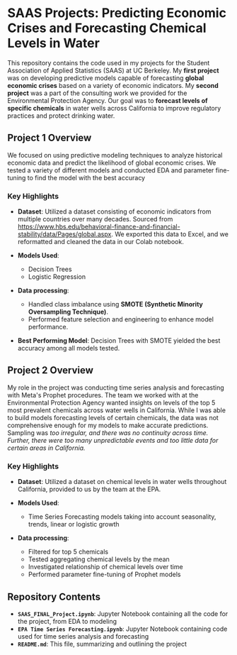 # SAAS Projects: Predicting Economic Crises and Forecasting Chemical Levels in Water

This repository contains the code used in my projects for the Student Association of Applied Statistics (SAAS) at UC Berkeley. My **first project** was on developing predictive models capable of forecasting **global economic crises** based on a variety of economic indicators. My **second project** was a part of the consulting work we provided for the Environmental Protection Agency. Our goal was to **forecast levels of specific chemicals** in water wells across California to improve regulatory practices and protect drinking water. 

## Project 1 Overview

We focused on using predictive modeling techniques to analyze historical economic data and predict the likelihood of global economic crises. We tested a variety of different models and conducted EDA and parameter fine-tuning to find the model with the best accuracy 

### Key Highlights
- **Dataset**: Utilized a dataset consisting of economic indicators from multiple countries over many decades. Sourced from https://www.hbs.edu/behavioral-finance-and-financial-stability/data/Pages/global.aspx. We exported this data to Excel, and we reformatted and cleaned the data in our Colab notebook. 
  
- **Models Used**:
  - Decision Trees
  - Logistic Regression
    
- **Data processing**:
  - Handled class imbalance using **SMOTE (Synthetic Minority Oversampling Technique)**.
  - Performed feature selection and engineering to enhance model performance.
- **Best Performing Model**: Decision Trees with SMOTE yielded the best accuracy among all models tested.

## Project 2 Overview

My role in the project was conducting time series analysis and forecasting with Meta's Prophet procedures. The team we worked with at the Environmental Protection Agency wanted insights on levels of the top 5 most prevalent chemicals across water wells in California. While I was able to build models forecasting levels of certain chemicals, the data was not comprehensive enough for my models to make accurate predictions. Sampling was *too irregular, and there was no continuity across time. Further, there were too many unpredictable events and too little data for certain areas in California.*  


### Key Highlights
- **Dataset**: Utilized a dataset on chemical levels in water wells throughout California, provided to us by the team at the EPA. 
  
- **Models Used**:
  - Time Series Forecasting models taking into account seasonality, trends, linear or logistic growth
    
- **Data processing**:
  - Filtered for top 5 chemicals
  - Tested aggregating chemical levels by the mean
  - Investigated relationship of chemical levels over time
  - Performed parameter fine-tuning of Prophet models

## Repository Contents

- **`SAAS_FINAL_Project.ipynb`**: Jupyter Notebook containing all the code for the project, from EDA to modeling
- **`EPA Time Series Forecasting.ipynb`**: Jupyter Notebook containing code used for time series analysis and forecasting
- **`README.md`**: This file, summarizing and outlining the project



